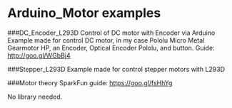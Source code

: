 # Arduino_Motor examples

###DC_Encoder_L293D Control of DC motor with Encoder via Arduino
Example made for control DC motor, in my case Pololu Micro Metal Gearmotor HP, an Encoder, Optical Encoder Pololu, and button.
Guide: http://goo.gl/WGbBj4

###Stepper_L293D
Example made for control stepper motors with L293D

###Motor theory
SparkFun guide: https://goo.gl/fsHhYg  

No library needed.
